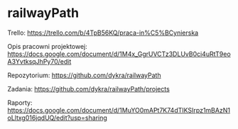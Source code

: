 # railwayPath
Trello: https://trello.com/b/4TpB56KQ/praca-in%C5%BCynierska

Opis pracowni projektowej: https://docs.google.com/document/d/1M4x_GgrUVCTz3DLUvB0ci4uRtT9eoA3YvtksqJhPy70/edit

Repozytorium: https://github.com/dykra/railwayPath

Zadania: https://github.com/dykra/railwayPath/projects

Raporty: https://docs.google.com/document/d/1MuYO0mAPt7K74dTIKSIrpz1mBAzN1oLltxg016jqdUQ/edit?usp=sharing

